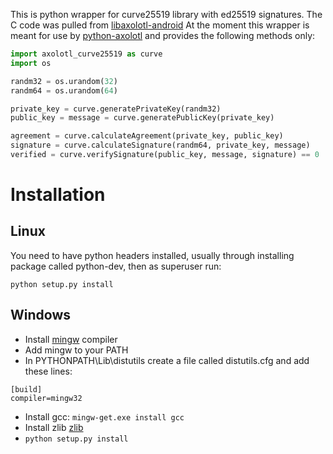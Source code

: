 This is python wrapper for curve25519 library with ed25519 signatures. The C code was pulled from [libaxolotl-android](https://github.com/WhisperSystems/libaxolotl-android)
At the moment this wrapper is meant for use by [python-axolotl](http://github.com/tgalal/python-axolotl) and provides the following methods only:

```python
import axolotl_curve25519 as curve
import os

randm32 = os.urandom(32)
randm64 = os.urandom(64)

private_key = curve.generatePrivateKey(randm32)
public_key = message = curve.generatePublicKey(private_key)

agreement = curve.calculateAgreement(private_key, public_key)
signature = curve.calculateSignature(randm64, private_key, message)
verified = curve.verifySignature(public_key, message, signature) == 0
```

# Installation

## Linux

You need to have python headers installed, usually through installing package called python-dev, then as superuser run:
```
python setup.py install
```

## Windows

 - Install [mingw](http://www.mingw.org/) compiler
 - Add mingw to your PATH
 - In PYTHONPATH\Lib\distutils create a file called distutils.cfg and add these lines:
 
```
[build]
compiler=mingw32
```

 - Install gcc: ```mingw-get.exe install gcc```
 - Install zlib [zlib](http://www.zlib.net/)
 - ```python setup.py install```


